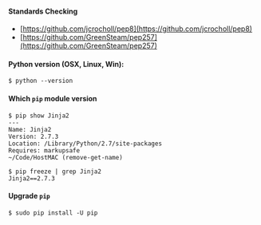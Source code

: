 #### Standards Checking
* [https://github.com/jcrocholl/pep8](https://github.com/jcrocholl/pep8)
* [https://github.com/GreenSteam/pep257](https://github.com/GreenSteam/pep257)



#### Python version (OSX, Linux, Win):

```
$ python --version
```

#### Which `pip` module version

```
$ pip show Jinja2
---
Name: Jinja2
Version: 2.7.3
Location: /Library/Python/2.7/site-packages
Requires: markupsafe
~/Code/HostMAC (remove-get-name) 
```

```
$ pip freeze | grep Jinja2
Jinja2==2.7.3
```
#### Upgrade `pip`

```
$ sudo pip install -U pip
```